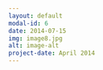 ```yaml
---
layout: default
modal-id: 6
date: 2014-07-15
img: image8.jpg
alt: image-alt
project-date: April 2014
---
```

